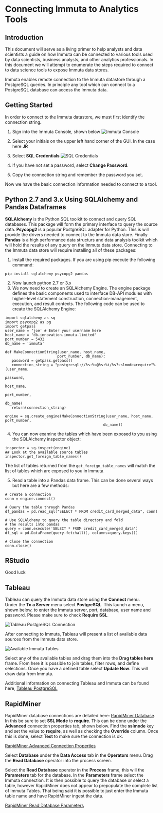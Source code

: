 # Connecting Immuta to Analytics Tools

## Introduction

This document will serve as a living primer to help analysts and data scientists a
guide on how Immuta can be connected to various tools used by data scientists,
business analysts, and other analytics professionals.  In this document we will
attempt to enumerate the steps required to connect to data science tools to
expose Immuta data stores.

Immuta enables remote connection to the Immuta datastore through a PostgreSQL queries.
In principle any tool which can connect to a PostgreSQL database can access the Immuta data.

## Getting Started
In order to connect to the Immuta datastore, we must first identify the connection string.

1. Sign into the Immuta Console, shown below
![Immuta Console](ImmutaFrontScreen.png)

2. Select your initials on the upper left hand corner of the GUI.  In the case here **JR**

3. Select **SQL Credentials**
![SQL Credentials](SQLCredentials.png)

4. If you have not set a password, select **Change Password**.  

5. Copy the connection string and remember the password you set.

Now we have the basic connection information needed to connect to a tool.

## Python 2.7 and 3.x Using SQLAlchemy and Pandas Dataframes

**SQLAlchemy** is the Python SQL toolkit to connect and query SQL databases.  This package
will form the primary interface to query the source data.  **Psycopg2** is a popular
PostgreSQL adapter for Python.  This is will provide the drivers needed to connect to the
Immuta data store.  Finally **Pandas** is a high performance data structurs and data
analysis toolkit which will hold the results of any query on the Immuta data store.
Connecting to the Immuta data store will require installing all of these packages:

1. Install the required packages.  If you are using pip execute the following command:

`pip install sqlalchemy psycopg2 pandas`

2. Now launch python 2.7 or 3.x
3. We now need to create an SQLAlchemy Engine.  The engine package
defines the basic components used to interface DB-API modules with
higher-level statement construction, connection-management, execution,
 and result contexts.  The following code can be used to
 create the SQLAlchemy Engine:

 ```
import sqlalchemy as sq
import psycopg2 as pg
import getpass
user_name = 'joe' # Enter your username here
host_name = 'db.innovation.immuta.limited'
port_number = 5432
db_name = 'immuta'

def MakeConnectionString(user_name, host_name,
                         port_number, db_name):
    password = getpass.getpass()
    connection_string = "postgresql://%s:%s@%s:%i/%s?sslmode=require"%(user_name,
                                                                      password,
                                                                      host_name,
                                                                      port_number,
                                                                      db_name)
    return(connection_string)

engine = sq.create_engine(MakeConnectionString(user_name, host_name, port_number,
                                              db_name))
```
4. You can now examine the tables which have been exposed to you using the
SQLAlchemy inspector object:

```
inspector = sq.inspect(engine)
## Look at the available source tables
inspector.get_foreign_table_names()
```

The list of tables returned from the ``get_foreign_table_names``
will match the list of tables which are exposed to you in Immuta.

5. Read a table into a Pandas data frame.  This can be done
several ways but here are a few methods:

```
# create a connection
conn = engine.connect()

# Query the table through Pandas
df_pandas = pd.read_sql("SELECT * FROM credit_card_merged_data", conn)

# Use SQLAlchemy to query the table directory and fold
# the results into pandas
query = conn.execute('SELECT * FROM credit_card_merged_data')
df_sql = pd.DataFrame(query.fetchall(), columns=query.keys())

# Close the connection
conn.close()
```
## RStudio

Good luck

## Tableau

Tableau can query the Immuta data store using the **Connect** menu.  
Under the **To a Server** menu select **PostgreSQL**.  This launch
a menu, shown below, to enter the Immuta server, port, database, user
name and password.  Please make sure to check **Require SSL**.

![Tableau PostgreSQL Connection](Tableau_Postgres.png)

After connecting to Immuta, Tableau will present a list of available
data sources from the Immuta data store.

![Available Immuta Tables](Tableau_Tables.png)

Select any of the available tables and drag them into the
**Drag tables here** frame.  From here it is possible to join tables,
filter rows, and define selections.  Once you have a defined
table select **Update Now**.  This will draw data from Immuta.  

Additional information on connecting Tableau and Immuta can
be found here,
[Tableau PostgreSQL](http://onlinehelp.tableau.com/current/pro/desktop/en-us/examples_postgresql.html)

## RapidMiner

RapidMiner database connections are detailed here:
[RapidMiner Database](http://docs.rapidminer.com/server/administration/creating-connections/creating-db-conns.html).  
In this be sure to set **SSL Mode** to **require**.  This can be done
under the **Advanced** connection properties tab, shown below.  Find the
**sslmode** key and set the value to **require**, as well as checking
the **Override** column.  Once this is done, select **Test** to
make sure the connection is ok.

[RapidMiner Advanced Connection Properties](RapidMinerAdvanced.png)

Select **Database** under the **Data Access** tab in the **Operators**
menu.  Drag the **Read Database** operator into the process screen.  

Select the **Read Database** operator in the **Process** frame,
this will the **Parameters** tab for the database.  In the
**Parameters** frame select the Immuta connection.  It is
then possible to query the database or select a table, however
RapidMiner does not appear to prepopulate the complete list
of Immuta Tables.  That being said it is possible to just enter
the Immuta table name and have RapidMiner ingest the data.

[RapidMiner Read Database Parameters](RapidMinerParameters.png)
